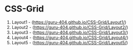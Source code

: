 # CSS-Grid

1. Layout1 - (https://guru-404.github.io/CSS-Grid/Layout1/)
2. Layout2 - (https://guru-404.github.io/CSS-Grid/Layout2/)
3. Layout3 - (https://guru-404.github.io/CSS-Grid/Layout3/)
4. Layout4 - (https://guru-404.github.io/CSS-Grid/Layout4/)
5. Layout5 - (https://guru-404.github.io/CSS-Grid/Layout5/)